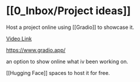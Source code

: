 # [[0_Inbox/Project ideas]]

Host a project online using [[Gradio]] to showcase it.

[Video Link](https://www.youtube.com/watch?v=eE7CamOE-PA&list=PLcWfeUsAys2my8yUlOa6jEWB1-QbkNSUl&index=2)

https://www.gradio.app/

an option to show online what iv been working on.

[[Hugging Face]] spaces to host it for free.